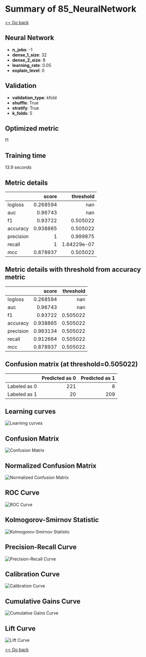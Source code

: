 # Summary of 85_NeuralNetwork

[<< Go back](../README.md)


## Neural Network
- **n_jobs**: -1
- **dense_1_size**: 32
- **dense_2_size**: 8
- **learning_rate**: 0.05
- **explain_level**: 0

## Validation
 - **validation_type**: kfold
 - **shuffle**: True
 - **stratify**: True
 - **k_folds**: 5

## Optimized metric
f1

## Training time

13.9 seconds

## Metric details
|           |    score |     threshold |
|:----------|---------:|--------------:|
| logloss   | 0.268594 | nan           |
| auc       | 0.96743  | nan           |
| f1        | 0.93722  |   0.505022    |
| accuracy  | 0.938865 |   0.505022    |
| precision | 1        |   0.999875    |
| recall    | 1        |   1.64229e-07 |
| mcc       | 0.878937 |   0.505022    |


## Metric details with threshold from accuracy metric
|           |    score |   threshold |
|:----------|---------:|------------:|
| logloss   | 0.268594 |  nan        |
| auc       | 0.96743  |  nan        |
| f1        | 0.93722  |    0.505022 |
| accuracy  | 0.938865 |    0.505022 |
| precision | 0.963134 |    0.505022 |
| recall    | 0.912664 |    0.505022 |
| mcc       | 0.878937 |    0.505022 |


## Confusion matrix (at threshold=0.505022)
|              |   Predicted as 0 |   Predicted as 1 |
|:-------------|-----------------:|-----------------:|
| Labeled as 0 |              221 |                8 |
| Labeled as 1 |               20 |              209 |

## Learning curves
![Learning curves](learning_curves.png)
## Confusion Matrix

![Confusion Matrix](confusion_matrix.png)


## Normalized Confusion Matrix

![Normalized Confusion Matrix](confusion_matrix_normalized.png)


## ROC Curve

![ROC Curve](roc_curve.png)


## Kolmogorov-Smirnov Statistic

![Kolmogorov-Smirnov Statistic](ks_statistic.png)


## Precision-Recall Curve

![Precision-Recall Curve](precision_recall_curve.png)


## Calibration Curve

![Calibration Curve](calibration_curve_curve.png)


## Cumulative Gains Curve

![Cumulative Gains Curve](cumulative_gains_curve.png)


## Lift Curve

![Lift Curve](lift_curve.png)



[<< Go back](../README.md)
